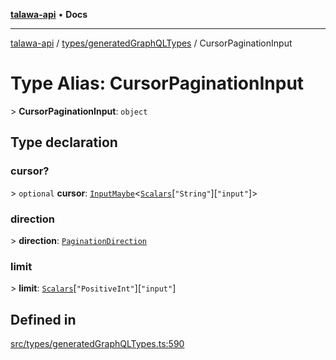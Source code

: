 [**talawa-api**](../../../README.md) • **Docs**

***

[talawa-api](../../../modules.md) / [types/generatedGraphQLTypes](../README.md) / CursorPaginationInput

# Type Alias: CursorPaginationInput

\> **CursorPaginationInput**: `object`

## Type declaration

### cursor?

\> `optional` **cursor**: [`InputMaybe`](InputMaybe.md)\<[`Scalars`](Scalars.md)\[`"String"`\]\[`"input"`\]\>

### direction

\> **direction**: [`PaginationDirection`](PaginationDirection.md)

### limit

\> **limit**: [`Scalars`](Scalars.md)\[`"PositiveInt"`\]\[`"input"`\]

## Defined in

[src/types/generatedGraphQLTypes.ts:590](https://github.com/PalisadoesFoundation/talawa-api/blob/67d017fd9312183a6b2bae1b160bc814f56ab5c2/src/types/generatedGraphQLTypes.ts#L590)
